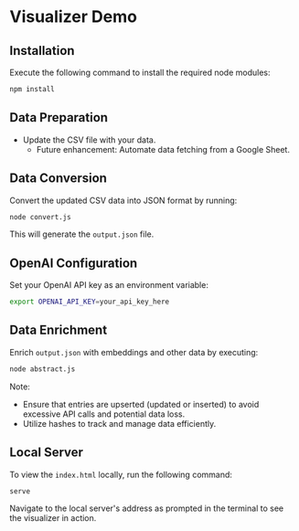 # Visualizer Demo

## Installation
Execute the following command to install the required node modules:
```bash 
npm install
```

## Data Preparation
- Update the CSV file with your data.
    - Future enhancement: Automate data fetching from a Google Sheet.

## Data Conversion
Convert the updated CSV data into JSON format by running:

```bash 
node convert.js
```

This will generate the `output.json` file.

## OpenAI Configuration
Set your OpenAI API key as an environment variable:

```bash 
export OPENAI_API_KEY=your_api_key_here
```

## Data Enrichment
Enrich `output.json` with embeddings and other data by executing:

```bash 
node abstract.js
```

Note:
- Ensure that entries are upserted (updated or inserted) to avoid excessive API calls and potential data loss.
- Utilize hashes to track and manage data efficiently.

## Local Server
To view the `index.html` locally, run the following command:

```bash
serve
```

Navigate to the local server's address as prompted in the terminal to see the visualizer in action.